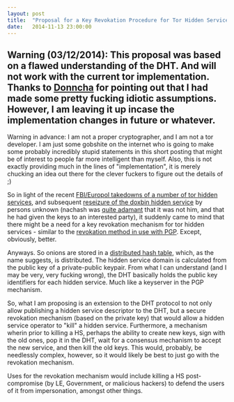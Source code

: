 ```yaml
---
layout: post
title:  "Proposal for a Key Revokation Procedure for Tor Hidden Services"
date:   2014-11-13 23:00:00
---
```


## Warning (03/12/2014): This proposal was based on a flawed understanding of the DHT. And will not work with the current tor implementation. Thanks to [Donncha][Donncha] for pointing out that I had made some pretty fucking idiotic assumptions. However, I am leaving it up incase the implementation changes in future or whatever.

Warning in advance: I am not a proper cryptographer, and I am not a tor developer. I am just some gobshite on the internet who is going to make some probably incredibly stupid statements in this short posting that might be of interest to people far more intelligent than myself. Also, this is not exactly providing much in the lines of "implementation", it is merely chucking an idea out there for the clever fuckers to figure out the details of ;)

So in light of the recent [FBI/Europol takedowns of a number of tor hidden services][tor takedown], and subsequent [reseizure of the doxbin hidden service][loldoxbin] by persons unknown (nachash was [quite adamant][lolnachash] that it was not him, and that he had given the keys to an interested party), it suddenly came to mind that there might be a need for a key revokation mechanism for tor hidden services - similar to the [revokation method in use with PGP][lolpgp]. Except, obviously, better. 

Anyways. So onions are stored in a [distributed hash table][loldht], which, as the name suggests, is distributed. The hidden service domain is calculated from the public key of a private-public keypair. From what I can understand (and I may be very, very fucking wrong), the DHT basically holds the public key identifiers for each hidden service. Much like a keyserver in the PGP mechanism.

So, what I am proposing is an extension to the DHT protocol to not only allow publishing a hidden service descriptor to the DHT, but a secure revokation mechanism (based on the private key) that would allow a hidden service operator to "kill" a hidden service. Furthermore, a mechanism wherin prior to killing a HS, perhaps the ability to create new keys, sign with the old ones, pop it in the DHT, wait for a consensus mechanism to accept the new service, and then kill the old keys. This would, probably, be needlessly complex, however, so it would likely be best to just go with the revokation mechanism.

Uses for the revokation mechanism would include killing a HS post-compromise (by LE, Government, or malicious hackers) to defend the users of it from impersonation, amongst other things. 


[tor takedown]: http://www.wired.com/2014/11/operation-onymous-dark-web-arrests/
[loldoxbin]: http://www.dailydot.com/politics/doxbin-dark-net/
[lolnachash]: https://twitter.com/loldoxbin/status/531907010158419968
[lolpgp]: https://security.ias.edu/how-revoke-gnupgpgp-signature-key
[loldht]: https://www.torproject.org/docs/hidden-services.html.en
[Donncha]: http://donncha.is/
